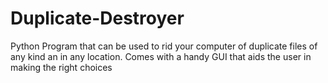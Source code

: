 # Duplicate-Destroyer

Python Program that can be used to rid your computer of duplicate files of any kind an in any location. Comes with a handy GUI that aids the user in making the right choices
